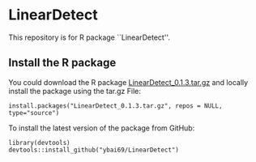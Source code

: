 # LinearDetect

This repository is for R package ``LinearDetect''. 



##  Install the R package 

You could download the R package [LinearDetect_0.1.3.tar.gz](LinearDetect_0.1.3.tar.gz) and locally install the package using the tar.gz File:
```
install.packages("LinearDetect_0.1.3.tar.gz", repos = NULL, type="source")
```

To install the latest version of the package from GitHub:
```
library(devtools)
devtools::install_github("ybai69/LinearDetect")
```

